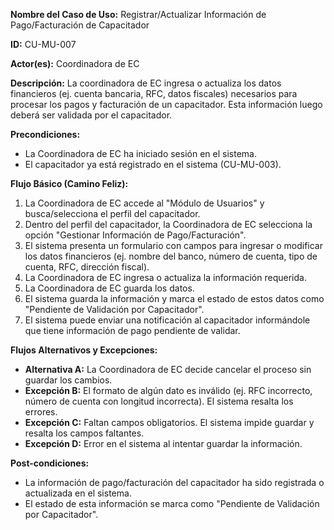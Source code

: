 **Nombre del Caso de Uso:** Registrar/Actualizar Información de Pago/Facturación de Capacitador

**ID:** CU-MU-007

**Actor(es):** Coordinadora de EC

**Descripción:** La coordinadora de EC ingresa o actualiza los datos financieros (ej. cuenta bancaria, RFC, datos fiscales) necesarios para procesar los pagos y facturación de un capacitador. Esta información luego deberá ser validada por el capacitador.

**Precondiciones:**

* La Coordinadora de EC ha iniciado sesión en el sistema.
* El capacitador ya está registrado en el sistema (CU-MU-003).

**Flujo Básico (Camino Feliz):**

1. La Coordinadora de EC accede al "Módulo de Usuarios" y busca/selecciona el perfil del capacitador.
2. Dentro del perfil del capacitador, la Coordinadora de EC selecciona la opción "Gestionar Información de Pago/Facturación".
3. El sistema presenta un formulario con campos para ingresar o modificar los datos financieros (ej. nombre del banco, número de cuenta, tipo de cuenta, RFC, dirección fiscal).
4. La Coordinadora de EC ingresa o actualiza la información requerida.
5. La Coordinadora de EC guarda los datos.
6. El sistema guarda la información y marca el estado de estos datos como "Pendiente de Validación por Capacitador".
7. El sistema puede enviar una notificación al capacitador informándole que tiene información de pago pendiente de validar.

**Flujos Alternativos y Excepciones:**

* **Alternativa A:** La Coordinadora de EC decide cancelar el proceso sin guardar los cambios.
* **Excepción B:** El formato de algún dato es inválido (ej. RFC incorrecto, número de cuenta con longitud incorrecta). El sistema resalta los errores.
* **Excepción C:** Faltan campos obligatorios. El sistema impide guardar y resalta los campos faltantes.
* **Excepción D:** Error en el sistema al intentar guardar la información.

**Post-condiciones:**

* La información de pago/facturación del capacitador ha sido registrada o actualizada en el sistema.
* El estado de esta información se marca como "Pendiente de Validación por Capacitador".